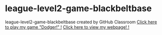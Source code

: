 # league-level2-game-blackbeltbase
league-level2-game-blackbeltbase created by GitHub Classroom
<a href="https://github.com/League-level2-student/league-level2-game-blackbeltbase/blob/master/src/Dodger.jar?raw=true">Click here to play my game "Dodger!" !</a>
<a href="https://blackbeltbase.github.io/blackbeltbase/Dodger">Click here to view my webpage! !</a>
